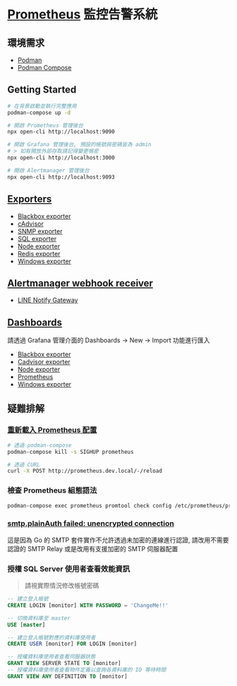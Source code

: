 # [Prometheus](https://prometheus.io/) 監控告警系統

## 環境需求

- [Podman](https://podman.io/)
- [Podman Compose](https://github.com/containers/podman-compose)

## Getting Started

```sh
# 在背景啟動並執行完整應用
podman-compose up -d

# 開啟 Prometheus 管理後台
npx open-cli http://localhost:9090

# 開啟 Grafana 管理後台, 預設的帳號與密碼皆為 admin
# > 如有開放外部存取請記得變更帳密
npx open-cli http://localhost:3000

# 開啟 Alertmanager 管理後台
npx open-cli http://localhost:9093
```

## [Exporters](https://prometheus.io/docs/instrumenting/exporters/)

- [Blackbox exporter](https://github.com/prometheus/blackbox_exporter)
- [cAdvisor](https://github.com/google/cadvisor)
- [SNMP exporter](https://github.com/prometheus/snmp_exporter)
- [SQL exporter](https://github.com/burningalchemist/sql_exporter)
- [Node exporter](https://github.com/prometheus/node_exporter)
- [Redis exporter](https://github.com/oliver006/redis_exporter)
- [Windows exporter](https://github.com/prometheus-community/windows_exporter)

## [Alertmanager webhook receiver](https://prometheus.io/docs/operating/integrations/#alertmanager-webhook-receiver)

- [LINE Notify Gateway](https://github.com/blakey22/line-notify-gateway)

## [Dashboards](https://grafana.com/grafana/dashboards)

請透過 Grafana 管理介面的 Dashboards -> New -> Import 功能進行匯入

- [Blackbox exporter](https://grafana.com/grafana/dashboards/11529-blackbox-exporter-quick-overview/)
- [Cadvisor exporter](https://grafana.com/grafana/dashboards/14282-cadvisor-exporter/)
- [Node exporter](https://grafana.com/grafana/dashboards/10180-kds-linux-hosts/)
- [Prometheus](https://grafana.com/grafana/dashboards/12054-prometheus-benchmark-2-17-x/)
- [Windows exporter](https://grafana.com/grafana/dashboards/6593-windows-node/)

## 疑難排解

### [重新載入 Prometheus 配置](https://prometheus.io/docs/prometheus/latest/management_api/)

```sh
# 透過 podman-compose
podman-compose kill -s SIGHUP prometheus

# 透過 CURL
curl -X POST http://prometheus.dev.local/-/reload
```

### 檢查 Prometheus 組態語法

```sh
podman-compose exec prometheus promtool check config /etc/prometheus/prometheus.yml
```

### [smtp.plainAuth failed: unencrypted connection](https://github.com/prometheus/alertmanager/issues/1358)

這是因為 Go 的 SMTP 套件實作不允許透過未加密的連線進行認證, 請改用不需要認證的 SMTP Relay 或是改用有支援加密的 SMTP 伺服器配置

### 授權 SQL Server 使用者查看效能資訊

> 請視實際情況修改帳號密碼

```sql
-- 建立登入帳號
CREATE LOGIN [monitor] WITH PASSWORD = 'ChangeMe!!'

-- 切換資料庫至 master
USE [master]

-- 建立登入帳號對應的資料庫使用者
CREATE USER [monitor] FOR LOGIN [monitor]

-- 授權資料庫使用者查看伺服器狀態
GRANT VIEW SERVER STATE TO [monitor]
-- 授權資料庫使用者查看物件定義以查詢各資料庫的 IO 等待時間
GRANT VIEW ANY DEFINITION TO [monitor]
```
